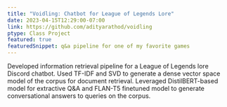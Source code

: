 ```yaml
---
title: "Voidling: Chatbot for League of Legends Lore"
date: 2023-04-15T12:29:00-07:00
link: https://github.com/adityarathod/voidling
ptype: Class Project
featured: true
featuredSnippet: q&a pipeline for one of my favorite games
---
```


Developed information retrieval pipeline for a League of Legends lore Discord chatbot. Used TF-IDF and SVD to generate a dense vector space model of the corpus for document retrieval. Leveraged DistilBERT-based model for extractive Q&A and FLAN-T5 finetuned model to generate conversational answers to queries on the corpus.